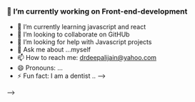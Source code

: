 ### 🔭 I’m currently working on Front-end-development
- 🌱 I’m currently learning javascript and react
- 👯 I’m looking to collaborate on GitHUb
- 🤔 I’m looking for help with Javascript projects
- 💬 Ask me about ...myself
- 📫 How to reach me: drdeepalijain@yahoo.com
- 😄 Pronouns: ...
- ⚡ Fun fact: I am a dentist ..
-->

-->
<!--
**Deepalijain126/Deepalijain126** is a ✨ _special_ ✨ repository because its `README.md` (this file) appears on your GitHub profile.

Here are some ideas to get you started:

- 🔭 I’m currently working on Front-end-development
- 🌱 I’m currently learning javascript and react
- 👯 I’m looking to collaborate on GitHUb
- 🤔 I’m looking for help with Javascript projects
- 💬 Ask me about ...
- 📫 How to reach me: drdeepalijain@yahoo.com
- 😄 Pronouns: ...
- ⚡ Fun fact: 
-->
